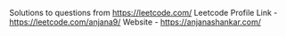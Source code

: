 Solutions to questions from https://leetcode.com/
Leetcode Profile Link - https://leetcode.com/anjana9/
Website - https://anjanashankar.com/
